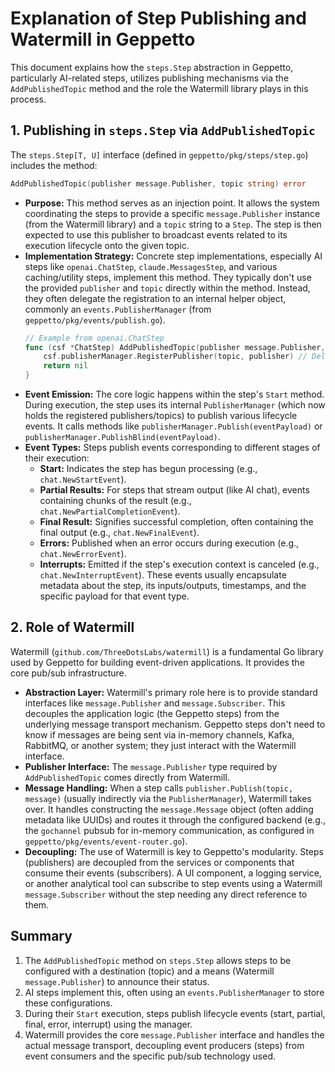 # Explanation of Step Publishing and Watermill in Geppetto

This document explains how the `steps.Step` abstraction in Geppetto, particularly AI-related steps, utilizes publishing mechanisms via the `AddPublishedTopic` method and the role the Watermill library plays in this process.

## 1. Publishing in `steps.Step` via `AddPublishedTopic`

The `steps.Step[T, U]` interface (defined in `geppetto/pkg/steps/step.go`) includes the method:

```go
AddPublishedTopic(publisher message.Publisher, topic string) error
```

*   **Purpose:** This method serves as an injection point. It allows the system coordinating the steps to provide a specific `message.Publisher` instance (from the Watermill library) and a `topic` string to a `Step`. The step is then expected to use this publisher to broadcast events related to its execution lifecycle onto the given topic.
*   **Implementation Strategy:** Concrete step implementations, especially AI steps like `openai.ChatStep`, `claude.MessagesStep`, and various caching/utility steps, implement this method. They typically don't use the provided `publisher` and `topic` directly within the method. Instead, they often delegate the registration to an internal helper object, commonly an `events.PublisherManager` (from `geppetto/pkg/events/publish.go`).
    ```go
    // Example from openai.ChatStep
    func (csf *ChatStep) AddPublishedTopic(publisher message.Publisher, topic string) error {
        csf.publisherManager.RegisterPublisher(topic, publisher) // Delegate registration
        return nil
    }
    ```
*   **Event Emission:** The core logic happens within the step's `Start` method. During execution, the step uses its internal `PublisherManager` (which now holds the registered publishers/topics) to publish various lifecycle events. It calls methods like `publisherManager.Publish(eventPayload)` or `publisherManager.PublishBlind(eventPayload)`.
*   **Event Types:** Steps publish events corresponding to different stages of their execution:
    *   **Start:** Indicates the step has begun processing (e.g., `chat.NewStartEvent`).
    *   **Partial Results:** For steps that stream output (like AI chat), events containing chunks of the result (e.g., `chat.NewPartialCompletionEvent`).
    *   **Final Result:** Signifies successful completion, often containing the final output (e.g., `chat.NewFinalEvent`).
    *   **Errors:** Published when an error occurs during execution (e.g., `chat.NewErrorEvent`).
    *   **Interrupts:** Emitted if the step's execution context is canceled (e.g., `chat.NewInterruptEvent`).
    These events usually encapsulate metadata about the step, its inputs/outputs, timestamps, and the specific payload for that event type.

## 2. Role of Watermill

Watermill (`github.com/ThreeDotsLabs/watermill`) is a fundamental Go library used by Geppetto for building event-driven applications. It provides the core pub/sub infrastructure.

*   **Abstraction Layer:** Watermill's primary role here is to provide standard interfaces like `message.Publisher` and `message.Subscriber`. This decouples the application logic (the Geppetto steps) from the underlying message transport mechanism. Geppetto steps don't need to know if messages are being sent via in-memory channels, Kafka, RabbitMQ, or another system; they just interact with the Watermill interface.
*   **Publisher Interface:** The `message.Publisher` type required by `AddPublishedTopic` comes directly from Watermill.
*   **Message Handling:** When a step calls `publisher.Publish(topic, message)` (usually indirectly via the `PublisherManager`), Watermill takes over. It handles constructing the `message.Message` object (often adding metadata like UUIDs) and routes it through the configured backend (e.g., the `gochannel` pubsub for in-memory communication, as configured in `geppetto/pkg/events/event-router.go`).
*   **Decoupling:** The use of Watermill is key to Geppetto's modularity. Steps (publishers) are decoupled from the services or components that consume their events (subscribers). A UI component, a logging service, or another analytical tool can subscribe to step events using a Watermill `message.Subscriber` without the step needing any direct reference to them.

## Summary

1.  The `AddPublishedTopic` method on `steps.Step` allows steps to be configured with a destination (topic) and a means (Watermill `message.Publisher`) to announce their status.
2.  AI steps implement this, often using an `events.PublisherManager` to store these configurations.
3.  During their `Start` execution, steps publish lifecycle events (start, partial, final, error, interrupt) using the manager.
4.  Watermill provides the core `message.Publisher` interface and handles the actual message transport, decoupling event producers (steps) from event consumers and the specific pub/sub technology used. 